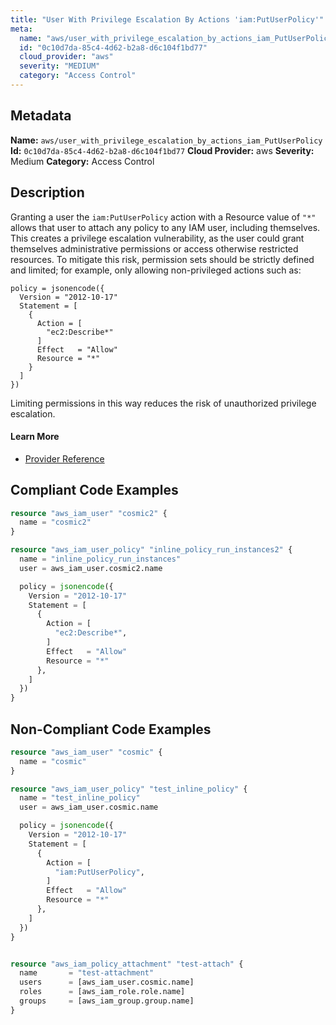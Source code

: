 ```yaml
---
title: "User With Privilege Escalation By Actions 'iam:PutUserPolicy'"
meta:
  name: "aws/user_with_privilege_escalation_by_actions_iam_PutUserPolicy"
  id: "0c10d7da-85c4-4d62-b2a8-d6c104f1bd77"
  cloud_provider: "aws"
  severity: "MEDIUM"
  category: "Access Control"
---
```

## Metadata
**Name:** `aws/user_with_privilege_escalation_by_actions_iam_PutUserPolicy`
**Id:** `0c10d7da-85c4-4d62-b2a8-d6c104f1bd77`
**Cloud Provider:** aws
**Severity:** Medium
**Category:** Access Control
## Description
Granting a user the `iam:PutUserPolicy` action with a Resource value of `"*"` allows that user to attach any policy to any IAM user, including themselves. This creates a privilege escalation vulnerability, as the user could grant themselves administrative permissions or access otherwise restricted resources. To mitigate this risk, permission sets should be strictly defined and limited; for example, only allowing non-privileged actions such as:

```
policy = jsonencode({
  Version = "2012-10-17"
  Statement = [
    {
      Action = [
        "ec2:Describe*"
      ]
      Effect   = "Allow"
      Resource = "*"
    }
  ]
})
```
Limiting permissions in this way reduces the risk of unauthorized privilege escalation.

#### Learn More

 - [Provider Reference](https://registry.terraform.io/providers/hashicorp/aws/latest/docs/resources/iam_user_policy#policy)


## Compliant Code Examples
```terraform
resource "aws_iam_user" "cosmic2" {
  name = "cosmic2"
}

resource "aws_iam_user_policy" "inline_policy_run_instances2" {
  name = "inline_policy_run_instances"
  user = aws_iam_user.cosmic2.name

  policy = jsonencode({
    Version = "2012-10-17"
    Statement = [
      {
        Action = [
          "ec2:Describe*",
        ]
        Effect   = "Allow"
        Resource = "*"
      },
    ]
  })
}

```
## Non-Compliant Code Examples
```terraform
resource "aws_iam_user" "cosmic" {
  name = "cosmic"
}

resource "aws_iam_user_policy" "test_inline_policy" {
  name = "test_inline_policy"
  user = aws_iam_user.cosmic.name

  policy = jsonencode({
    Version = "2012-10-17"
    Statement = [
      {
        Action = [
          "iam:PutUserPolicy",
        ]
        Effect   = "Allow"
        Resource = "*"
      },
    ]
  })
}


resource "aws_iam_policy_attachment" "test-attach" {
  name       = "test-attachment"
  users      = [aws_iam_user.cosmic.name]
  roles      = [aws_iam_role.role.name]
  groups     = [aws_iam_group.group.name]
}



```